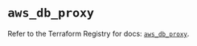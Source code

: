 # `aws_db_proxy`

Refer to the Terraform Registry for docs: [`aws_db_proxy`](https://registry.terraform.io/providers/hashicorp/aws/6.14.0/docs/resources/db_proxy).

